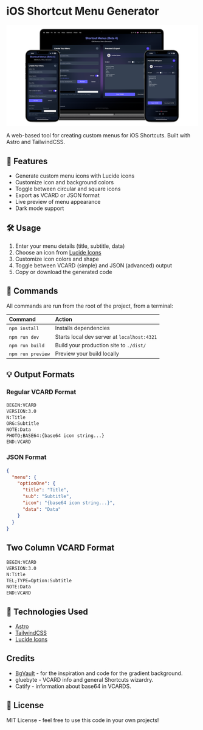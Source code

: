 # iOS Shortcut Menu Generator

![Screenshots of Shortcut Menus in action on devices](/public/og-image.png)

A web-based tool for creating custom menus for iOS Shortcuts. Built with Astro and TailwindCSS.

## 🚀 Features

- Generate custom menu icons with Lucide icons
- Customize icon and background colors
- Toggle between circular and square icons
- Export as VCARD or JSON format
- Live preview of menu appearance
- Dark mode support

## 🛠️ Usage

1. Enter your menu details (title, subtitle, data)
2. Choose an icon from [Lucide Icons](https://lucide.dev/icons)
3. Customize icon colors and shape
4. Toggle between VCARD (simple) and JSON (advanced) output
5. Copy or download the generated code

## 🧞 Commands

All commands are run from the root of the project, from a terminal:

| Command           | Action                                      |
| :--------------- | :------------------------------------------ |
| `npm install`    | Installs dependencies                       |
| `npm run dev`    | Starts local dev server at `localhost:4321` |
| `npm run build`  | Build your production site to `./dist/`     |
| `npm run preview`| Preview your build locally                  |

## 💡 Output Formats

### Regular VCARD Format
```text
BEGIN:VCARD
VERSION:3.0
N:Title
ORG:Subtitle
NOTE:Data
PHOTO;BASE64:{base64 icon string...}
END:VCARD
```

### JSON Format
```json
{
  "menu": {
    "optionOne": {
      "title": "Title",
      "sub": "Subtitle",
      "icon": "{base64 icon string...}",
      "data": "Data"
    }
  }
}
```

## Two Column VCARD Format

```text
BEGIN:VCARD
VERSION:3.0
N:Title
TEL;TYPE=Option:Subtitle
NOTE:Data
END:VCARD
```

## 🎨 Technologies Used

- [Astro](https://astro.build)
- [TailwindCSS](https://tailwindcss.com)
- [Lucide Icons](https://lucide.dev)

## Credits

- [BgVault](https://www.bgvault.tech) - for the inspiration and code for the gradient background.
- gluebyte - VCARD info and general Shortcuts wizardry.
- Catify - information about base64 in VCARDS.

## 📝 License

MIT License - feel free to use this code in your own projects!
